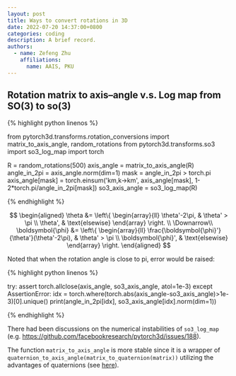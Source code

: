 ```yaml
---
layout: post
title: Ways to convert rotations in 3D
date: 2022-07-20 14:37:00+0800
categories: coding
description: A brief record.
authors:
  - name: Zefeng Zhu
    affiliations:
      name: AAIS, PKU
---
```


## Rotation matrix to axis–angle v.s. Log map from SO(3) to so(3)

{% highlight python linenos %}

from pytorch3d.transforms.rotation_conversions import matrix_to_axis_angle, random_rotations
from pytorch3d.transforms.so3 import so3_log_map
import torch

R = random_rotations(500)
axis_angle = matrix_to_axis_angle(R)
angle_in_2pi = axis_angle.norm(dim=1)
mask = angle_in_2pi > torch.pi
axis_angle[mask] = torch.einsum('km,k->km',
    axis_angle[mask],
    1-2*torch.pi/angle_in_2pi[mask])
so3_axis_angle = so3_log_map(R)

{% endhighlight %}

$$
\begin{aligned}
    \theta &= \left\{ \begin{array}{ll}
    \theta'-2\pi, & \theta' > \pi \\
    \theta', & \text{elsewise}
    \end{array} \right. \\
    \Downarrow\\
    \boldsymbol{\phi} &= \left\{ \begin{array}{ll}
    \frac{\boldsymbol{\phi}'}{\theta'}(\theta'-2\pi), & \theta' > \pi \\
    \boldsymbol{\phi}', & \text{elsewise}
    \end{array} \right.
\end{aligned}
$$

Noted that when the rotation angle is close to pi, error would be raised:

{% highlight python linenos %}

try:
    assert torch.allclose(axis_angle, so3_axis_angle, atol=1e-3)
except AssertionError:
    idx = torch.where(torch.abs(axis_angle-so3_axis_angle)>1e-3)[0].unique()
    print(angle_in_2pi[idx], so3_axis_angle[idx].norm(dim=1))

{% endhighlight %}

There had been discussions on the numerical instabilities of `so3_log_map` (e.g. <https://github.com/facebookresearch/pytorch3d/issues/188>).

The function `matrix_to_axis_angle` is more stable since it is a wrapper of `quaternion_to_axis_angle(matrix_to_quaternion(matrix))` utilizing the advantages of quaternions (see [here](https://github.com/facebookresearch/pytorch3d/blob/7978ffd1e4819d24803b01a1147a2c33ad97c142/pytorch3d/transforms/rotation_conversions.py)).

